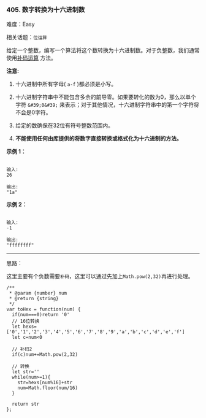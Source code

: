 ### 405. 数字转换为十六进制数

难度：Easy

相关话题：`位运算`

给定一个整数，编写一个算法将这个数转换为十六进制数。对于负整数，我们通常使用[补码运算](https://baike.baidu.com/item/%E8%A1%A5%E7%A0%81/6854613?fr=aladdin)
方法。



**注意:** 




1. 十六进制中所有字母( `a-f` )都必须是小写。

2. 十六进制字符串中不能包含多余的前导零。如果要转化的数为0，那么以单个字符 `&#39;0&#39;` 来表示；对于其他情况，十六进制字符串中的第一个字符将不会是0字符。

3. 给定的数确保在32位有符号整数范围内。

4. **不能使用任何由库提供的将数字直接转换或格式化为十六进制的方法。** 





**示例 1：** 



```

输入:
26

输出:
"1a"
```


**示例 2：** 



```

输入:
-1

输出:
"ffffffff"
```



-----

思路：

这里主要有个负数需要`补码`，这里可以通过先加上`Math.pow(2,32)`再进行处理。

```
/**
 * @param {number} num
 * @return {string}
 */
var toHex = function(num) {
  if(num===0)return '0'
  // 16位转换
  let hexs=['0','1','2','3','4','5','6','7','8','9','a','b','c','d','e','f']
  let c=num<0
  
  // 补码2
  if(c)num+=Math.pow(2,32)

  // 转换
  let str=''
  while(num>=1){
    str=hexs[num%16]+str
    num=Math.floor(num/16)
  }
  
  return str
};
```

